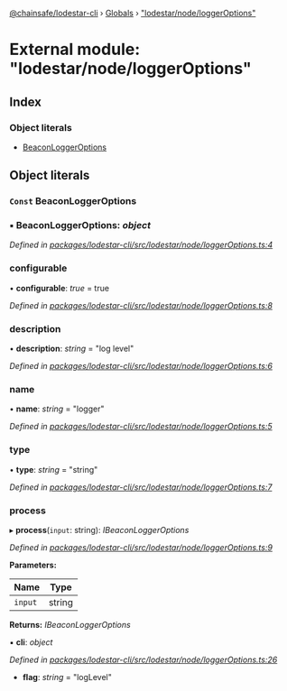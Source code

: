 [@chainsafe/lodestar-cli](../README.md) › [Globals](../globals.md) › ["lodestar/node/loggerOptions"](_lodestar_node_loggeroptions_.md)

# External module: "lodestar/node/loggerOptions"

## Index

### Object literals

* [BeaconLoggerOptions](_lodestar_node_loggeroptions_.md#const-beaconloggeroptions)

## Object literals

### `Const` BeaconLoggerOptions

### ▪ **BeaconLoggerOptions**: *object*

*Defined in [packages/lodestar-cli/src/lodestar/node/loggerOptions.ts:4](https://github.com/ChainSafe/lodestar/blob/ad14d42a9/packages/lodestar-cli/src/lodestar/node/loggerOptions.ts#L4)*

###  configurable

• **configurable**: *true* = true

*Defined in [packages/lodestar-cli/src/lodestar/node/loggerOptions.ts:8](https://github.com/ChainSafe/lodestar/blob/ad14d42a9/packages/lodestar-cli/src/lodestar/node/loggerOptions.ts#L8)*

###  description

• **description**: *string* = "log level"

*Defined in [packages/lodestar-cli/src/lodestar/node/loggerOptions.ts:6](https://github.com/ChainSafe/lodestar/blob/ad14d42a9/packages/lodestar-cli/src/lodestar/node/loggerOptions.ts#L6)*

###  name

• **name**: *string* = "logger"

*Defined in [packages/lodestar-cli/src/lodestar/node/loggerOptions.ts:5](https://github.com/ChainSafe/lodestar/blob/ad14d42a9/packages/lodestar-cli/src/lodestar/node/loggerOptions.ts#L5)*

###  type

• **type**: *string* = "string"

*Defined in [packages/lodestar-cli/src/lodestar/node/loggerOptions.ts:7](https://github.com/ChainSafe/lodestar/blob/ad14d42a9/packages/lodestar-cli/src/lodestar/node/loggerOptions.ts#L7)*

###  process

▸ **process**(`input`: string): *IBeaconLoggerOptions*

*Defined in [packages/lodestar-cli/src/lodestar/node/loggerOptions.ts:9](https://github.com/ChainSafe/lodestar/blob/ad14d42a9/packages/lodestar-cli/src/lodestar/node/loggerOptions.ts#L9)*

**Parameters:**

Name | Type |
------ | ------ |
`input` | string |

**Returns:** *IBeaconLoggerOptions*

▪ **cli**: *object*

*Defined in [packages/lodestar-cli/src/lodestar/node/loggerOptions.ts:26](https://github.com/ChainSafe/lodestar/blob/ad14d42a9/packages/lodestar-cli/src/lodestar/node/loggerOptions.ts#L26)*

* **flag**: *string* = "logLevel"
